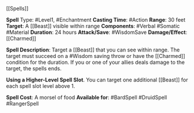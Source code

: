 [[Spells]] 

**Spell** Type: #Level1, #Enchantment
**Casting Time**: #Action 
**Range**: 30 feet
**Target**: A [[Beast]] visible within range
**Components**: #Verbal #Somatic #Material 
**Duration**: 24 hours
**Attack/Save**: #WisdomSave
**Damage/Effect**: [[Charmed]]

**Spell Description**: 
	Target a [[Beast]] that you can see within range. The target must succeed on a #Wisdom saving throw or have the [[Charmed]] condition for the duration. If you or one of your allies deals damage to the target, the spells ends.

**Using a Higher-Level Spell Slot**. You can target one
additional [[Beast]] for each spell slot level above 1.

**Spell Cost**: A morsel of food
**Available for**: #BardSpell #DruidSpell #RangerSpell 